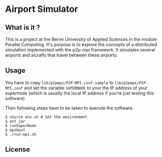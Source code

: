 # Airport Simulator

## What is it ?

This is a project at the Berne University of Applied Sciences
in the module Parallel Computing. It's purpose is to explore the
concepts of a distributed simulation implemented with the 
p2p-mpi framework. It simulates several airports and aicrafts that
travel between these airports.

## Usage

You have to copy `lib/p2pmpi/P2P-MPI.conf.sample` to 
`lib/p2pmpi/P2P-MPI.conf` and set the variable `SUPERNODE` to your
the IP address of your supernode (which is usually the local IP 
address if you're just testing this software)

Then following steps have to be taken to execute the software.

	$ source env.sh # Set the environment
	$ ant jar
	$ runSuperNode
	$ mpiboot
	$ ./run-mpi.sh

## License
